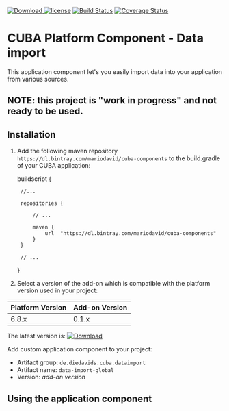 [ ![Download](https://api.bintray.com/packages/mariodavid/cuba-components/cuba-component-data-import/images/download.svg) ](https://bintray.com/mariodavid/cuba-components/cuba-component-data-import/_latestVersion)
[![license](https://img.shields.io/badge/license-Apache%20License%202.0-blue.svg?style=flat)](http://www.apache.org/licenses/LICENSE-2.0)
[![Build Status](https://travis-ci.org/mariodavid/cuba-component-data-import.svg?branch=master)](https://travis-ci.org/mariodavid/cuba-component-data-import)
[![Coverage Status](https://coveralls.io/repos/github/mariodavid/cuba-component-data-import/badge.svg)](https://coveralls.io/github/mariodavid/cuba-component-data-import)

# CUBA Platform Component - Data import

This application component let's you easily import data into your application from various sources.


## NOTE: this project is "work in progress" and not ready to be used.

## Installation

1. Add the following maven repository `https://dl.bintray.com/mariodavid/cuba-components` to the build.gradle of your CUBA application:


    buildscript {
        
        //...
        
        repositories {
        
            // ...
        
            maven {
                url  "https://dl.bintray.com/mariodavid/cuba-components"
            }
        }
        
        // ...
    }

2. Select a version of the add-on which is compatible with the platform version used in your project:

| Platform Version | Add-on Version |
| ---------------- | -------------- |
| 6.8.x            | 0.1.x          |


The latest version is: [ ![Download](https://api.bintray.com/packages/mariodavid/cuba-components/cuba-component-data-import/images/download.svg) ](https://bintray.com/mariodavid/cuba-components/cuba-component-data-import/_latestVersion)

Add custom application component to your project:

* Artifact group: `de.diedavids.cuba.dataimport`
* Artifact name: `data-import-global`
* Version: *add-on version*

## Using the application component
